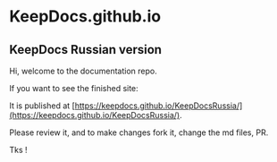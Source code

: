 # KeepDocs.github.io

## KeepDocs Russian version

Hi, welcome to the documentation repo.

If you want to see the finished site: 

It is published at [https://keepdocs.github.io/KeepDocsRussia/](https://keepdocs.github.io/KeepDocsRussia/).

Please review it, and to make changes fork it, change the md files, PR.

Tks !

